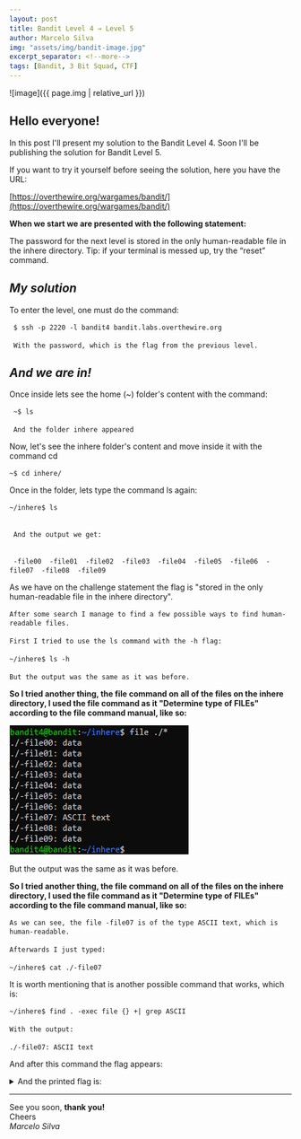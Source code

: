 ```yaml
---
layout: post
title: Bandit Level 4 → Level 5
author: Marcelo Silva
img: "assets/img/bandit-image.jpg"
excerpt_separator: <!--more-->
tags: [Bandit, 3 Bit Squad, CTF]
---
```


![image]({{ page.img | relative_url }})



## Hello everyone!


In this post I'll present my solution to the Bandit Level 4. Soon I'll be publishing the solution for Bandit Level 5.

<!--more-->
If you want to try it yourself before seeing the solution, here you have the URL:


[https://overthewire.org/wargames/bandit/](https://overthewire.org/wargames/bandit/)


**When we start we are presented with the following statement:**

The password for the next level is stored in the only human-readable file in the inhere directory. Tip: if your terminal is messed up, try the “reset” command.



## *My solution*


To enter the level, one must do the command: 
     

     $ ssh -p 2220 -l bandit4 bandit.labs.overthewire.org

     With the password, which is the flag from the previous level.
    
    
## *And we are in!*     



Once inside lets see the home (~) folder's content with the command:

     ~$ ls

     And the folder inhere appeared


Now, let's see the inhere folder's content and move inside it with the command cd


    ~$ cd inhere/



Once in the folder, lets type the command ls again:



    ~/inhere$ ls


     And the output we get:


     -file00  -file01  -file02  -file03  -file04  -file05  -file06  -file07  -file08  -file09



As we have on the challenge statement the flag is "stored in the only human-readable file in the inhere directory". 


    After some search I manage to find a few possible ways to find human-readable files.

    First I tried to use the ls command with the -h flag:

    ~/inhere$ ls -h

    But the output was the same as it was before.


  **So I tried another thing, the file command on all of the files on the inhere directory, I used the file command as it "Determine type of FILEs" according to the file command manual, like so:**

![GitHub Logo](/images/bandit4image.png)

But the output was the same as it was before.


**So I tried another thing, the file command on all of the files on the inhere directory, I used the file command as it "Determine type of FILEs" according to the file command manual, like so:**


    As we can see, the file -file07 is of the type ASCII text, which is human-readable.

    Afterwards I just typed:

    ~/inhere$ cat ./-file07 


It is worth mentioning that is another possible command that works, which is:


    ~/inhere$ find . -exec file {} +| grep ASCII

    With the output:

    ./-file07: ASCII text


And after this command the flag appears:

<details>
  <summary>And the printed flag is: </summary>
     {% highlight text %} koReBOKuIDDepwhWk7jZC0RTdopnAYKh {% endhighlight text %}
</details> 

----
See you soon, **thank you!**  
Cheers  
*Marcelo Silva*


